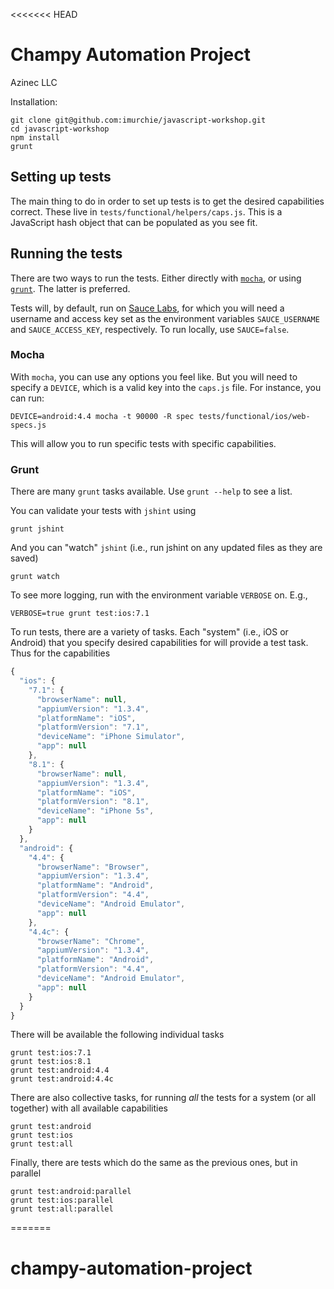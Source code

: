 <<<<<<< HEAD
# Champy Automation Project

Azinec LLC

Installation:

```shell
git clone git@github.com:imurchie/javascript-workshop.git
cd javascript-workshop
npm install
grunt
```


## Setting up tests

The main thing to do in order to set up tests is to get the desired capabilities correct.
These live in `tests/functional/helpers/caps.js`. This is a JavaScript hash object that
can be populated as you see fit.


## Running the tests

There are two ways to run the tests. Either directly with [`mocha`](http://mochajs.org/),
or using [`grunt`](http://gruntjs.com/). The latter is preferred.

Tests will, by default, run on [Sauce Labs](http://saucelabs.com), for which you
will need a username and access key set as the environment variables
`SAUCE_USERNAME` and `SAUCE_ACCESS_KEY`, respectively. To run locally, use
`SAUCE=false`.

### Mocha

With `mocha`, you can use any options you feel like. But you will need to specify a
`DEVICE`, which is a valid key into the `caps.js` file. For instance, you can run:

```shell
DEVICE=android:4.4 mocha -t 90000 -R spec tests/functional/ios/web-specs.js
```

This will allow you to run specific tests with specific capabilities.

### Grunt

There are many `grunt` tasks available. Use `grunt --help` to see a list.

You can validate your tests with `jshint` using

```shell
grunt jshint
```

And you can "watch" `jshint` (i.e., run jshint on any updated files as they are
saved)

```shell
grunt watch
```

To see more logging, run with the environment variable `VERBOSE` on. E.g.,

```shell
VERBOSE=true grunt test:ios:7.1
```

To run tests, there are a variety of tasks. Each "system" (i.e., iOS or Android)
that you specify desired capabilities for will provide a test task. Thus for the
capabilities

```javascript
{
  "ios": {
    "7.1": {
      "browserName": null,
      "appiumVersion": "1.3.4",
      "platformName": "iOS",
      "platformVersion": "7.1",
      "deviceName": "iPhone Simulator",
      "app": null
    },
    "8.1": {
      "browserName": null,
      "appiumVersion": "1.3.4",
      "platformName": "iOS",
      "platformVersion": "8.1",
      "deviceName": "iPhone 5s",
      "app": null
    }
  },
  "android": {
    "4.4": {
      "browserName": "Browser",
      "appiumVersion": "1.3.4",
      "platformName": "Android",
      "platformVersion": "4.4",
      "deviceName": "Android Emulator",
      "app": null
    },
    "4.4c": {
      "browserName": "Chrome",
      "appiumVersion": "1.3.4",
      "platformName": "Android",
      "platformVersion": "4.4",
      "deviceName": "Android Emulator",
      "app": null
    }
  }
}
```

There will be available the following individual tasks

```shell
grunt test:ios:7.1
grunt test:ios:8.1
grunt test:android:4.4
grunt test:android:4.4c
```

There are also collective tasks, for running _all_ the tests for a system (or
all together) with all available capabilities

```shell
grunt test:android
grunt test:ios
grunt test:all
```

Finally, there are tests which do the same as the previous ones, but in parallel

```shell
grunt test:android:parallel
grunt test:ios:parallel
grunt test:all:parallel
```

=======
# champy-automation-project


